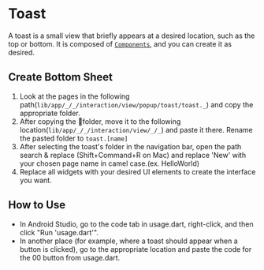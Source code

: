 # Toast

A toast is a small view that briefly appears at a desired location, such as the top or bottom. It is composed of [`Components`](../componenet/), and you can create it as desired.

## Create Bottom Sheet

1. Look at the pages in the following path(`lib/app/_/_/interaction/view/popup/toast/toast._`) and copy the appropriate folder.&#x20;
2. After copying the folder, move it to the following location(`lib/app/_/_/interaction/view/_/_`) and paste it there. Rename the pasted folder to `toast.[name]`
3. After selecting the toast's folder in the navigation bar, open the path search & replace (Shift+Command+R on Mac) and replace 'New' with your chosen page name in camel case.(ex. HelloWorld)
4. Replace all widgets with your desired UI elements to create the interface you want.



## How to Use

* In Android Studio, go to the code tab in usage.dart, right-click, and then click "Run 'usage.dart'".
* In another place (for example, where a toast should appear when a button is clicked), go to the appropriate location and paste the code for the 00 button from usage.dart.

